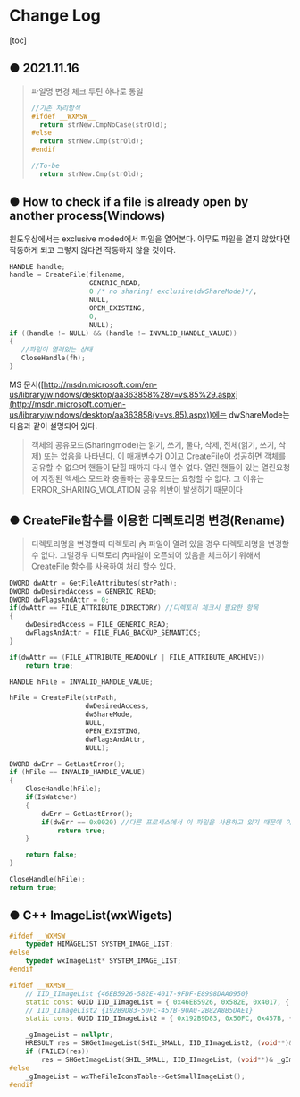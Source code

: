 # Change Log

[toc]

## ● 2021.11.16

> 파일명 변경 체크 루틴 하나로 통일
>
> ```c++
> //기존 처리방식
> #ifdef __WXMSW__
> 	return strNew.CmpNoCase(strOld);
> #else
> 	return strNew.Cmp(strOld);
> #endif
> 
> //To-be
> 	return strNew.Cmp(strOld);
> ```



## ● How to check if a file is already open by another process(Windows)

윈도우상에서는 exclusive moded에서 파일을 열어본다.
아무도 파일을 열지 않았다면 작동하게 되고 그렇지 않다면 작동하지 않을 것이다.

```c++
HANDLE handle;
handle = CreateFile(filename, 
                    GENERIC_READ, 
                    0 /* no sharing! exclusive(dwShareMode)*/, 
                    NULL, 
                    OPEN_EXISTING, 
                    0, 
                    NULL);
if ((handle != NULL) && (handle != INVALID_HANDLE_VALUE))
{
   //파일이 열려있는 상태
   CloseHandle(fh);
}
```

MS 문서([http://msdn.microsoft.com/en-us/library/windows/desktop/aa363858%28v=vs.85%29.aspx](http://msdn.microsoft.com/en-us/library/windows/desktop/aa363858(v=vs.85).aspx))에는 dwShareMode는 다음과 같이 설명되어 있다.

> 객체의 공유모드(Sharingmode)는 읽기, 쓰기, 둘다, 삭제, 전체(읽기, 쓰기, 삭제) 또는 없음을 나타낸다.
> 이 매개변수가 0이고 CreateFile이 성공하면 객체를 공유할 수 없으며 핸들이 닫힐 때까지 다시 열수 없다.
> 열린 핸들이 있는 열린요청에 지정된 액세스 모드와 충돌하는 공유모드는 요청할 수 없다. 그 이유는  ERROR_SHARING_VIOLATION 공유 위반이 발생하기 때문이다

## ● CreateFile함수를 이용한 디렉토리명 변경(Rename)

> 디렉토리명을 변경할때 디렉토리 內 파일이 열려 있을 경우 디렉토리명을 변경할 수 없다.
> 그럴경우 디렉토리 內파일이 오픈되어 있음을 체크하기 위해서 CreateFile 함수를 사용하여 처리 할수 있다.

```c++
DWORD dwAttr = GetFileAttributes(strPath);
DWORD dwDesiredAccess = GENERIC_READ;
DWORD dwFlagsAndAttr = 0;
if(dwAttr == FILE_ATTRIBUTE_DIRECTORY) //디렉토리 체크시 필요한 항목
{
	dwDesiredAccess = FILE_GENERIC_READ;
	dwFlagsAndAttr = FILE_FLAG_BACKUP_SEMANTICS;
}

if(dwAttr == (FILE_ATTRIBUTE_READONLY | FILE_ATTRIBUTE_ARCHIVE))
	return true;

HANDLE hFile = INVALID_HANDLE_VALUE;

hFile = CreateFile(strPath,
				   dwDesiredAccess,
                   dwShareMode,
                   NULL,
                   OPEN_EXISTING,
                   dwFlagsAndAttr,
                   NULL);

DWORD dwErr = GetLastError();
if (hFile == INVALID_HANDLE_VALUE)
{
	CloseHandle(hFile);
	if(IsWatcher)
	{
		dwErr = GetLastError();
		if(dwErr == 0x0020) //다른 프로세스에서 이 파일을 사용하고 있기 때문에 이 파일을 액세스할 수 없습니다.(잘라내기가 아닌경우 체크)
			return true;
	}

	return false;
}

CloseHandle(hFile);
return true;
```



## ● C++ ImageList(wxWigets)

```c++
#ifdef __WXMSW__
	typedef HIMAGELIST SYSTEM_IMAGE_LIST;
#else
	typedef wxImageList* SYSTEM_IMAGE_LIST;
#endif

#ifdef __WXMSW__
	// IID_IImageList {46EB5926-582E-4017-9FDF-E8998DAA0950}
	static const GUID IID_IImageList = { 0x46EB5926, 0x582E, 0x4017, { 0x9F, 0xDF, 0xE8, 0x99, 0x8D, 0xAA, 0x9, 0x50 } };
	// IID_IImageList2 {192B9D83-50FC-457B-90A0-2B82A8B5DAE1}
	static const GUID IID_IImageList2 = { 0x192B9D83, 0x50FC, 0x457B, { 0x90, 0xA0, 0x2B, 0x82, 0xA8, 0xB5, 0xDA, 0xE1 } };

	_gImageList = nullptr;
	HRESULT res = SHGetImageList(SHIL_SMALL, IID_IImageList2, (void**)& _gImageList);
	if (FAILED(res))
		res = SHGetImageList(SHIL_SMALL, IID_IImageList, (void**)& _gImageList);
#else
	_gImageList = wxTheFileIconsTable->GetSmallImageList();
#endif
```

